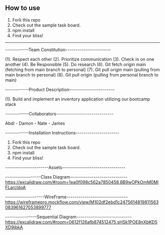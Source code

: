 <!-- # swe-inventory-app-starter -->


## How to use 
1. Fork this repo
2. Check out the sample task board.
3. npm install
4. Find your bliss!

----------------------------------------------------
------------Team Constitution-----------------------

(1). Respect each other 
(2). Prioritize communication
(3). Check in on one another
(4). Be Responsible 
(5). Do research
(6). Git fetch origin main (fetching from main branch to personal)
(7). Git pull origin main (pulling from main branch to personal)
(8). Git pull origin <local branch name> (pulling from personal branch to main)

------------Product Description-----------------------

(1). Build and implement an inventory application utilizing our bootcamp stack

------------Collaborators-----------------------------

Abdi - Damon - Nate - James 


------------Installation Instructions----------------------
1. Fork this repo
2. Check out the sample task board.
3. npm install
4. Find your bliss!



----------------------Assets--------------------------------

------------------Class Diagram-----------------------------
https://excalidraw.com/#room=1ea0f098c562a7850458,8B9wOPkOmM0MiFLarcIdoA


--------------------WireFrame-------------------------------
https://wireframepro.mockflow.com/view/M102df2ebd1c2475614819811563083961627053899777


----------------Sequential Diagram---------------------------- 
https://excalidraw.com/#room=0612f126afb874512475,sHSk1POE8nXbKD5XD9jbkA